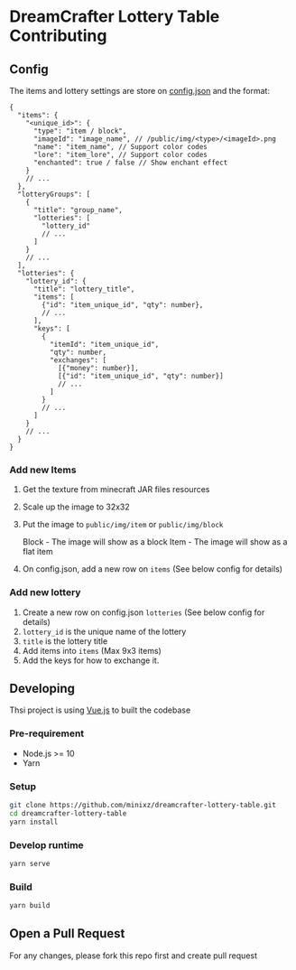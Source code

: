 # DreamCrafter Lottery Table Contributing

## Config

The items and lottery settings are store on [config.json](/public/config.json) and the format:
```jsonc
{
  "items": {
    "<unique_id>": {
      "type": "item / block",
      "imageId": "image_name", // /public/img/<type>/<imageId>.png
      "name": "item_name", // Support color codes
      "lore": "item_lore", // Support color codes
      "enchanted": true / false // Show enchant effect
    }
    // ...
  },
  "lotteryGroups": [
    {
      "title": "group_name",
      "lotteries": [
        "lottery_id"
        // ...
      ]
    }
    // ...
  ],
  "lotteries": {
    "lottery_id": {
      "title": "lottery_title",
      "items": [
        {"id": "item_unique_id", "qty": number},
        // ...
      ],
      "keys": [
        {
          "itemId": "item_unique_id",
          "qty": number,
          "exchanges": [
            [{"money": number}],
            [{"id": "item_unique_id", "qty": number}]
            // ...
          ]
        }
        // ...
      ]
    }
    // ...
  }
}
```

### Add new Items

1. Get the texture from minecraft JAR files resources
2. Scale up the image to 32x32
3. Put the image to `public/img/item` or `public/img/block`

   Block - The image will show as a block
   Item - The image will show as a flat item
4. On config.json, add a new row on `items` (See below config for details)

### Add new lottery

1. Create a new row on config.json `lotteries` (See below config for details)
2. `lottery_id` is the unique name of the lottery
3. `title` is the lottery title
4. Add items into `items` (Max 9x3 items)
5. Add the keys for how to exchange it.

## Developing

Thsi project is using [Vue.js](https://vuejs.org/) to built the codebase

### Pre-requirement
- Node.js >= 10
- Yarn

### Setup
```sh
git clone https://github.com/minixz/dreamcrafter-lottery-table.git
cd dreamcrafter-lottery-table
yarn install
```

### Develop runtime
```sh
yarn serve
```

### Build
```sh
yarn build
```

## Open a Pull Request

For any changes, please fork this repo first and create pull request

